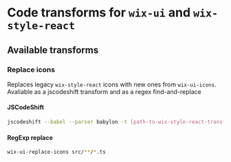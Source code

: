 # Code transforms for `wix-ui` and `wix-style-react`

## Available transforms

### Replace icons

Replaces legacy `wix-style-react` icons with new ones from `wix-ui-icons`. Avaliable as a jscodeshift transform and as a regex find-and-replace

#### JSCodeShift

```bash
jscodeshift --babel --parser babylon -t [path-to-wix-style-react-transforms]/lib/replace-icons.js src/**/*.js
```

#### RegExp replace

```bash
wix-ui-replace-icons src/**/*.ts
```
